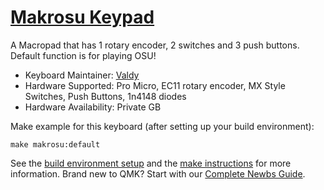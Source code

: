 # [Makrosu Keypad](https://www.instagram.com/p/CJ8eoQ7BoGZ/)

A Macropad that has 1 rotary encoder, 2 switches and 3 push buttons. Default function is for playing OSU!

* Keyboard Maintainer: [Valdy](https://github.com/valdiieee)
* Hardware Supported: Pro Micro, EC11 rotary encoder, MX Style Switches, Push Buttons, 1n4148 diodes
* Hardware Availability: Private GB

Make example for this keyboard (after setting up your build environment):

    make makrosu:default

See the [build environment setup](https://docs.qmk.fm/#/getting_started_build_tools) and the [make instructions](https://docs.qmk.fm/#/getting_started_make_guide) for more information. Brand new to QMK? Start with our [Complete Newbs Guide](https://docs.qmk.fm/#/newbs).


